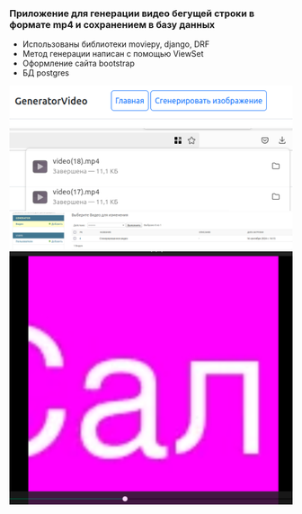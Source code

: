 ### Приложение для генерации видео бегущей строки в формате mp4 и сохранением в базу данных
* Использованы библиотеки moviepy, django, DRF
* Метод генерации написан с помощью ViewSet
* Оформление сайта bootstrap
* БД postgres

![img.png](media/readme/img.png)
![img_1.png](media/readme/img_1.png)
![img_2.png](media/readme/img_2.png)
![img.png](media/readme/video.png)